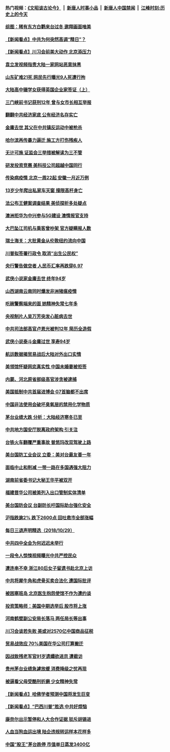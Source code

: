 #### 热门视频：[《文昭谈古论今》](https://github.com/gfw-breaker/wenzhao/blob/master/README.md?t=10302133) &nbsp;|&nbsp; [新唐人时事小品](https://github.com/gfw-breaker/ntdtv-comedy/blob/master/README.md?t=10302133) &nbsp;|&nbsp; [新唐人中国禁闻](https://github.com/gfw-breaker/ntdtv-news/blob/master/README.md?t=10302133) &nbsp;|&nbsp; [江峰时刻:历史上的今天](https://github.com/gfw-breaker/today-in-history/blob/master/README.md?t=10302133) 

#### [组图：稀有东方白鹳来台过冬 遨翔画面唯美](../pages/nsc413/n10817916.md?t=10302133) 

#### [【新闻看点】中共为何突然高调“精日”？](../pages/nsc413/n10818912.md?t=10302133) 

#### [【新闻看点】川习会前美大动作 北京添压力](../pages/nsc413/n10818753.md?t=10302133) 

#### [袁立发视频指责大陆一家网站恶意抹黑](../pages/nsc413/n10819066.md?t=10302133) 

#### [山东矿难21死 网民先行曝光9人死遭行拘](../pages/nsc413/n10819143.md?t=10302133) 

#### [大陆高中辍学女获得英国企业家签证（上）](../pages/nsc413/n10818609.md?t=10302133) 

#### [三门峡前书记获刑12年 曾与女市长相互举报](../pages/nsc413/n10819001.md?t=10302133) 

#### [翻翻中共经济家底 公有经济名存实亡](../pages/nsc413/n10816996.md?t=10302133) 

#### [金庸去世 其父在中共镇反运动中被枪杀](../pages/nsc413/n10818645.md?t=10302133) 

#### [哈尔滨再传暴力逼迁 施工方打伤残疾人](../pages/nsc413/n10818615.md?t=10302133) 

#### [无计可施 证监会三举措被解读为三不管](../pages/nsc413/n10818944.md?t=10302133) 

#### [研发投资竞赛 美科技公司超越中国同行](../pages/nsc413/n10818730.md?t=10302133) 

#### [传染病疫情 北京一周22起 安徽一月近万例](../pages/nsc413/n10818110.md?t=10302133) 

#### [13岁少年爬出私家车天窗 撞限高杆身亡](../pages/nsc413/n10818786.md?t=10302133) 

#### [法公布王健案调查结果 美侦探析多处疑点](../pages/nsc413/n10818833.md?t=10302133) 

#### [澳洲拒华为中兴参与5G建设 澳情报官支持](../pages/nsc413/n10818821.md?t=10302133) 

#### [大巴坠江司机与乘客曾吵架 官方疑瞒报人数](../pages/nsc413/n10818774.md?t=10302133) 

#### [瑞士海关：大批黄金从伦敦纽约流向中国](../pages/nsc413/n10818657.md?t=10302133) 

#### [川普拟签署行政令 取消“出生公民权”](../pages/nsc413/n10818565.md?t=10302133) 

#### [央行警告做空者 人民币汇率再跌穿6.97](../pages/nsc413/n10818372.md?t=10302133) 

#### [武侠小说家金庸去世 终年94岁](../pages/nsc413/n10818578.md?t=10302133) 

#### [山西湖南云南同时爆发非洲猪瘟疫情](../pages/nsc413/n10818595.md?t=10302133) 

#### [吃碗警察端来的面 她精神失常七年多](../pages/nsc413/n10814184.md?t=10302133) 

#### [央视制片人吴万芳突发心脏病去世](../pages/nsc413/n10818541.md?t=10302133) 

#### [中共司法部高官卢恩光被判12年 简历全造假](../pages/nsc413/n10818169.md?t=10302133) 


#### [武侠小说泰斗金庸过世 享寿94岁](../pages/nsc413/n10818434.md?t=10302133) 

#### [航运数据揭贸易战后大陆对外出口实情](../pages/nsc413/n10817877.md?t=10302133) 

#### [美领馆怀疑网恋真实性 中国未婚妻被拒签](../pages/nsc413/n10818106.md?t=10302133) 

#### [内蒙、河北原省部级高官涉贪被逮捕](../pages/nsc413/n10817924.md?t=10302133) 

#### [美国抵制中共首届进博会 G7首脑都不出席](../pages/nsc413/n10818011.md?t=10302133) 

#### [中国非法使用会破坏臭氧层的禁用化学物质](../pages/nsc413/n10817995.md?t=10302133) 

#### [茅台业绩大跌 分析：大陆经济寒冬已至](../pages/nsc413/n10817311.md?t=10302133) 

#### [中共地方国安厅脱离政府架构 引关注](../pages/nsc413/n10817237.md?t=10302133) 

#### [台铁火车翻覆严重事故 普悠玛改双驾驶上路](../pages/nsc413/n10817721.md?t=10302133) 

#### [美台国防工业会议 立委：美对台最友善一年](../pages/nsc413/n10817468.md?t=10302133) 


#### [面临中止和削减 一带一路在多国遇强大阻力](../pages/nsc413/n10817323.md?t=10302133) 

#### [湖南前省委书记大秘王华平被双开](../pages/nsc413/n10817373.md?t=10302133) 

#### [福建晋华公司被美列入出口管制实体清单](../pages/nsc413/n10816710.md?t=10302133) 

#### [美台国防会议 台副防长吁国际助台强化安全](../pages/nsc413/n10817289.md?t=10302133) 

#### [沪指跌逾2% 跌下2600点 回吐救市全部涨幅](../pages/nsc413/n10817075.md?t=10302133) 

#### [每日三退声明精选（2018/10/29）](../pages/nsc413/n10817330.md?t=10302133) 

#### [中共四中全会为何迟迟未举行](../pages/nsc413/n10817227.md?t=10302133) 

#### [一段令人惊悚视频曝光中共严控民众](../pages/nsc413/n10817042.md?t=10302133) 

#### [遭连串不幸 浙江80后女子留遗书赴北京上访](../pages/nsc413/n10816921.md?t=10302133) 

#### [中共将犀牛角和虎骨买卖合法化 遭国际批评](../pages/nsc413/n10817045.md?t=10302133) 

#### [被困塞班岛 北京医生抱怨使馆不作为遭约谈](../pages/nsc413/n10816761.md?t=10302133) 

#### [投资策略师：美国中期选举后 股市将上涨](../pages/nsc413/n10816936.md?t=10302133) 

#### [河南鹤壁副公安局长落马 两任局长等出事](../pages/nsc413/n10816438.md?t=10302133) 

#### [川习会谈若失败 美或对2570亿中国商品征税](../pages/nsc413/n10816704.md?t=10302133) 

#### [贸易战效应 70%美国在华公司打算搬迁](../pages/nsc413/n10816764.md?t=10302133) 

#### [因战致残老军官91岁遗孀欲进京 遭截访](../pages/nsc413/n10816486.md?t=10302133) 

#### [贵州茅台业绩急遽放缓 消费降级之忧再现](../pages/nsc413/n10816634.md?t=10302133) 

#### [被逼看父母受酷刑折磨 少女精神失常](../pages/nsc413/n10815869.md?t=10302133) 

#### [【新闻看点】哈佛学者预测中国将发生巨变](../pages/nsc413/n10816583.md?t=10302133) 

#### [【新闻看点】“巴西川普”胜选 中共好烦恼](../pages/nsc413/n10816452.md?t=10302133) 

#### [康奈尔出示暂停和人大合作证据 驳斥胡锡进](../pages/nsc413/n10816597.md?t=10302133) 

#### [人血当狗血运出境 陆企违规转运样本花样多](../pages/nsc413/n10816628.md?t=10302133) 

#### [中国“股王”茅台跌停 市值单日蒸发3400亿](../pages/nsc413/n10815663.md?t=10302133) 


